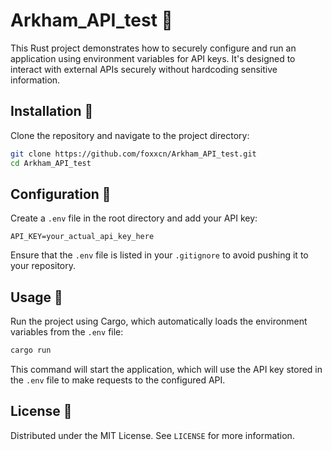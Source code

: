 # Arkham_API_test 🦇

This Rust project demonstrates how to securely configure and run an application using environment variables for API keys. It's designed to interact with external APIs securely without hardcoding sensitive information.

## Installation 🔧

Clone the repository and navigate to the project directory:

```bash
git clone https://github.com/foxxcn/Arkham_API_test.git
cd Arkham_API_test
```

## Configuration 🔑

Create a `.env` file in the root directory and add your API key:

```plaintext
API_KEY=your_actual_api_key_here
```

Ensure that the `.env` file is listed in your `.gitignore` to avoid pushing it to your repository.

## Usage 🚀

Run the project using Cargo, which automatically loads the environment variables from the `.env` file:

```bash
cargo run
```

This command will start the application, which will use the API key stored in the `.env` file to make requests to the configured API.

## License 📄

Distributed under the MIT License. See `LICENSE` for more information.
